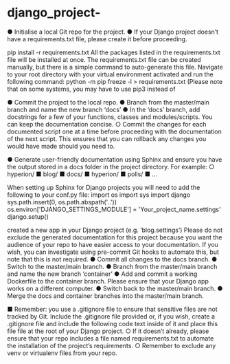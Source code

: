 # django_project-

●	Initialise a local Git repo for the project.
●	If your Django project doesn’t have a requirements.txt file, please create it before proceeding.

pip install -r requirements.txt
All the packages listed in the requirements.txt file will be installed at once.
The requirements.txt file can be created manually, but there is a simple command to auto-generate this file. Navigate to your root directory with	your	virtual	environment	activated	and	run	the	following command:
python -m pip freeze -l > requirements.txt
(Please note that on some systems, you may have to use pip3 instead of 

●	Commit the project to the local repo.
●	Branch from the master/main branch and name the new branch ‘docs’
●	In the ‘docs’ branch, add docstrings for a few of your functions, classes and modules/scripts. You can keep the documentation concise.
○ Commit the changes for each documented script one at a time before proceeding with the documentation of the next script. This ensures that you can rollback any changes you would have made should you need to.

●	Generate user-friendly documentation using Sphinx and ensure you have the output stored in a docs folder in the project directory. For example:
○ hyperion/
■ blog/
■ docs/
■ hyperion/
■ polls/
■ …

When setting up Sphinx for Django projects you will need to add the following to your conf.py file:
import os
import sys
import django
sys.path.insert(0, os.path.abspath('..'))
os.environ['DJANGO_SETTINGS_MODULE'] = 'Your_project_name.settings'
django.setup()

created a new app in your Django project (e.g. ‘blog.settings’)
Please do not exclude the generated documentation for this project because you want the audience of your repo to have easier access to your documentation. If you wish, you can investigate using pre-commit Git hooks to automate this, but note that this is not required.
●	Commit all changes to the docs branch.
●	Switch to the master/main branch.
●	Branch from the master/main branch and name the new branch
‘container’
●	Add and commit a working Dockerfile to the container branch. Please ensure that your Django app works on a different computer.
●	Switch back to the master/main branch.
●	Merge the docs and container branches into the master/main branch.

■ Remember: you use a .gitignore file to ensure that sensitive files are not tracked by Git. Include the .gitignore file provided or, if you wish, create a .gitignore file and include the following code text inside of it and place this file file at the root of your Django project.
○ If it doesn’t already, please ensure that your repo includes a file named requirements.txt to automate the installation of the project’s requirements.
○ Remember to exclude any venv or virtualenv files from your repo.
